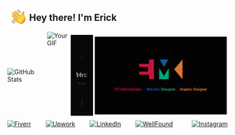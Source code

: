 
<img alt="Night Coding" src="./assets/Hand.gif" width='50px' align="left"/><h2>Hey there! I'm Erick</h2>

<div style="display: flex; justify-content: space-between; align-items: center; max-width: 800px; margin: auto;">
  <!-- GitHub Stats -->
  <img alt="GitHub Stats" src="https://github-readme-stats.vercel.app/api?username=koineone&show_icons=true&theme=dark&bg_color=0B0B0B&title_color=36FF00&text_color=A9DCFF&icon_color=54A9FE" style="max-width: 60%;">
  <!-- GIF on the right side -->
  <img alt="Your GIF" src="./assets/demo.gif" style="max-width: 10%; height: 200px;border: 2px solid white;">
  <img alt="Your GIF" src="./assets/thanks.gif" style="max-width: 10%; height: 185px;border: 2px solid white;">
  <img alt="Your GIF" src="./assets/logoskills-01.png" style="max-width: 60%; height: 178px;border: 2px solid white;">
</div>

<div style="display: flex; justify-content: space-between; max-width: 600px; margin: auto;">
 
  <!-- Fiverr Badge -->
  <a href="https://www.fiverr.com/your-username" rel="nofollow">
    <img alt="Fiverr" src="https://img.shields.io/badge/Fiverr-1DBF73?style=for-the-badge&logo=fiverr&logoColor=white" style="max-width: 100%;">
  </a>

  <!-- Upwork Badge -->
  <a href="https://www.upwork.com/freelancers/your-username" rel="nofollow">
    <img alt="Upwork" src="https://img.shields.io/badge/Upwork-6FDA44?style=for-the-badge&logo=upwork&logoColor=white" style="max-width: 100%;">
  </a>

  <!-- LinkedIn Badge -->
  <a href="https://www.linkedin.com/in/your-username" rel="nofollow">
    <img alt="LinkedIn" src="https://img.shields.io/badge/LinkedIn-0077B5?style=for-the-badge&logo=linkedin&logoColor=white" style="max-width: 100%;">
  </a>
  
  <!-- Wellfound Badge -->
  <a href="https://www.linkedin.com/in/your-username" rel="nofollow">
  <img alt="WellFound" src="https://img.shields.io/badge/WellFound-3D3D3D?style=for-the-badge&logoColor=white" style="max-width: 100%; margin-right: 10px;">
  </a>

  <!-- Instagram Badge -->
  <a href="https://www.instagram.com/your-username" rel="nofollow">
    <img alt="Instagram" src="https://img.shields.io/badge/Instagram-E4405F?style=for-the-badge&logo=instagram&logoColor=white" style="max-width: 100%;">
  </a>
  
</div>













<!--
**koineone/koineone** is a ✨ _special_ ✨ repository because its `README.md` (this file) appears on your GitHub profile.

Here are some ideas to get you started:

- 🔭 I’m currently working on ...
- 🌱 I’m currently learning ...
- 👯 I’m looking to collaborate on ...
- 🤔 I’m looking for help with ...
- 💬 Ask me about ...
- 📫 How to reach me: ...
- 😄 Pronouns: ...
- ⚡ Fun fact: ...
-->
